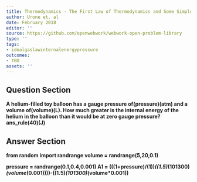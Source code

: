 ```yaml
---
title: Thermodynamics - The First Law of Thermodynamics and Some Simple Processes
author: Urone et. al
date: February 2018
editor: ''
source: https://github.com/openwebwork/webwork-open-problem-library
type: ''
tags:
- idealgaslawinternalenergypressure
outcomes:
- TBD
assets: ''
---
```


## Question Section 

<b>
A helium-filled toy balloon has a gauge pressure of(pressure)(atm) and a volume of(volume)(L). How much greater is the internal energy of the helium in the balloon than it would be at zero gauge pressure?
ans_rule(40)(J)


## Answer Section

from random import randrange
volume = randrange(5,20,0.1)

pressure = randrange(0.1,0.4,0.001)
A1 = (((1+pressure)/(1))*((1.5)*(101300)*(volume*(0.001))))-((1.5)*(101300)*(volume*0.001))